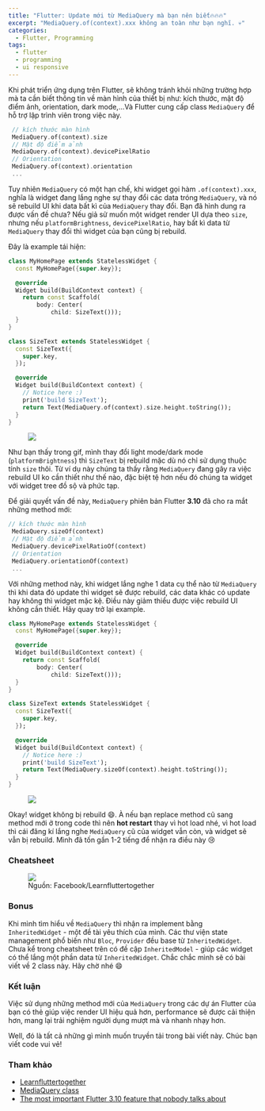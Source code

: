 ```yaml
---
title: "Flutter: Update mới từ MediaQuery mà bạn nên biết🔥🔥🔥"
excerpt: "MediaQuery.of(context).xxx không an toàn như bạn nghĩ. 💀"
categories:
  - Flutter, Programming
tags:
  - flutter
  - programming
  - ui responsive
---
```


Khi phát triển ứng dụng trên Flutter, sẽ không tránh khỏi những trường hợp mà ta cần biết thông tin về màn hình của thiết bị như: kích thước, mật độ điểm ảnh, orientation, dark mode,...Và Flutter cung cấp class `MediaQuery` để hỗ trợ lập trình viên trong việc này. 

```dart
 // kích thước màn hình
 MediaQuery.of(context).size
 // Mật độ điểm ảnh
 MediaQuery.of(context).devicePixelRatio
 // Orientation
 MediaQuery.of(context).orientation
 ...
```

Tuy nhiên `MediaQuery` có một hạn chế, khi widget gọi hàm `.of(context).xxx`, nghĩa là widget đang lắng nghe sự thay đổi các data tróng `MediaQuery`, và nó sẽ rebuild UI khi data bất kì của `MediaQuery` thay đổi. Bạn đã hình dung ra được vấn đề chưa? Nếu giả sử muốn một widget render UI dựa theo `size`, nhưng nếu `platformBrightness`, `devicePixelRatio`, hay bất kì data từ `MediaQuery` thay đổi thì widget của bạn cũng bị rebuild. 

Đây là example tái hiện:
```dart
class MyHomePage extends StatelessWidget {
  const MyHomePage({super.key});

  @override
  Widget build(BuildContext context) {
    return const Scaffold(
        body: Center(
            child: SizeText()));
  }
}

class SizeText extends StatelessWidget {
  const SizeText({
    super.key,
  });

  @override
  Widget build(BuildContext context) {
    // Notice here :)
    print('build SizeText');
    return Text(MediaQuery.of(context).size.height.toString());
  }
}

```

<figure>
  <img src="{{ site.url }}{{ site.baseurl }}\assets\gifs\2023-06-24-media-query-xxx-of-gif-1.gif">
</figure>

Như bạn thấy trong gif, mình thay đổi light mode/dark mode (`platformBrightness`) thì `SizeText` bị rebuild mặc dù nó chỉ sử dụng thuộc tính `size` thôi. Từ ví dụ này chúng ta thấy rằng `MediaQuery` đang gây ra việc rebuild UI ko cần thiết như thế nào, đặc biệt tệ hơn nếu đó chúng ta widget với widget tree đồ sộ và phức tạp.

Để giải quyết vấn đề này, `MediaQuery` phiên bản Flutter **3.10** đã cho ra mắt những method mới:
```dart
// kích thước màn hình
 MediaQuery.sizeOf(context)
 // Mật độ điểm ảnh
 MediaQuery.devicePixelRatioOf(context)
 // Orientation
 MediaQuery.orientationOf(context)
 ...
```

Với những method này, khi widget lắng nghe 1 data cụ thể nào từ `MediaQuery` thì khi data đó update thì widget sẽ được rebuild, các data khác có update hay không thì widget mặc kệ. Điều này giảm thiểu được việc rebuild UI không cần thiết. Hãy quay trở lại example.

```dart
class MyHomePage extends StatelessWidget {
  const MyHomePage({super.key});

  @override
  Widget build(BuildContext context) {
    return const Scaffold(
        body: Center(
            child: SizeText()));
  }
}

class SizeText extends StatelessWidget {
  const SizeText({
    super.key,
  });

  @override
  Widget build(BuildContext context) {
    // Notice here :)
    print('build SizeText');
    return Text(MediaQuery.sizeOf(context).height.toString());
  }
}

```
<figure>
  <img src="{{ site.url }}{{ site.baseurl }}\assets\gifs\2023-06-24-media-query-xxx-of-gif-2.gif">
</figure>


Okay! widget không bị rebuild 😄. À nếu bạn replace method cũ sang method mới ở trong code thì nên **hot restart** thay vì hot load nhé, vì hot load thì cái đăng kí lắng nghe `MediaQuery` cũ của widget vẫn còn, và widget sẽ vẫn bị rebuild. Mình đã tốn gần 1-2 tiếng để nhận ra điều này 😢

### Cheatsheet
<figure>
  <img src="{{ site.url }}{{ site.baseurl }}\assets\images\2023-06-24-media-query-xxx-of-cheat-sheet.jpg">
  <figcaption>Nguồn: Facebook/Learnfluttertogether</figcaption>
</figure>

### Bonus
Khi mình tìm hiểu về `MediaQuery` thì nhận ra implement bằng `InheritedWidget` - một đề tài yêu thích của mình. Các thư viện state management phổ biến như `Bloc`, `Provider` đều base từ `InheritedWidget`. Chưa kể trong cheatsheet trên có đề cập `InheritedModel` - giúp các widget có thể lắng một phần data từ `InheritedWidget`. Chắc chắc mình sẽ có bài viết về 2 class này. Hãy chờ nhé 😄

### Kết luận
Việc sử dụng những method mới của `MediaQuery` trong các dự án Flutter của bạn có thẻ giúp việc render UI hiệu quả hơn, performance sẽ được cải thiện hơn, mang lại trải nghiệm người dụng mượt mà và nhanh nhạy hơn. 

Well, đó là tất cả những gì mình muốn truyền tải trong bài viết này. Chúc bạn viết code vui vẻ!

### Tham khảo

* [Learnfluttertogether](https://www.facebook.com/flutterwithrehan/posts/pfbid0A9ArxYJeT682fAyoXLe8VY22ezDE63YRRFtzbgMUP7zz9UUeDH7YFW3UnkurXqsfl)
* [MediaQuery class](https://api.flutter.dev/flutter/widgets/MediaQuery-class.html)
* [The most important Flutter 3.10 feature that nobody talks about](https://api.flutter.dev/flutter/widgets/MediaQuery-class.html)
